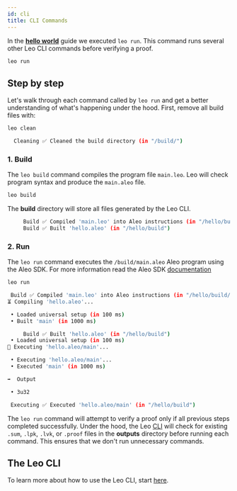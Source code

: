 ```yaml
---
id: cli
title: CLI Commands
---
```


In the [**hello world**](02_hello_world.md) guide we executed `leo run`.
This command runs several other Leo CLI commands before verifying a proof.
```bash
leo run
```

## Step by step

Let's walk through each command called by `leo run` and get a better understanding of what's happening under the hood. 
First, remove all build files with:
```bash
leo clean
```

```bash title="console output:"
  Cleaning ✅ Cleaned the build directory (in "/build/")
```

### 1. Build

The `leo build` command compiles the program file `main.leo`. Leo will check program syntax and produce the `main.aleo` file. 
```bash
leo build
```
The **build** directory will store all files generated by the Leo CLI.

```bash title="console output:"
     Build ✅ Compiled 'main.leo' into Aleo instructions (in "/hello/build/main.aleo")
     Build ✅ Built 'hello.aleo' (in "/hello/build")
```


### 2. Run

The `leo run` command executes the `/build/main.aleo` Aleo program using the Aleo SDK.
For more information read the Aleo SDK [documentation](../../aleo/overview)
```bash
leo run
```

```bash title="console output:"
 Build ✅ Compiled 'main.leo' into Aleo instructions (in "/hello/build/main.aleo")
⏳ Compiling 'hello.aleo'...

 • Loaded universal setup (in 100 ms)
 • Built 'main' (in 1000 ms)

     Build ✅ Built 'hello.aleo' (in "/hello/build")
 • Loaded universal setup (in 100 ms)
🚀 Executing 'hello.aleo/main'...

 • Executing 'hello.aleo/main'...
 • Executed 'main' (in 1000 ms)

➡️  Output

 • 3u32

 Executing ✅ Executed 'hello.aleo/main' (in "/hello/build")
```

The `leo run` command will attempt to verify a proof only if all previous steps completed successfully.
Under the hood, the Leo [CLI](../cli/run) will check for existing `.sum`, `.lpk`, `.lvk`, or `.proof` files 
in the **outputs** directory before running each command. This ensures that we don't run unnecessary commands.

[//]: # ()
[//]: # (## The Leo Language)

[//]: # (To learn more about how to use the Leo Language, start [here]&#40;../language/01_layout.md&#41;.)

## The Leo CLI
To learn more about how to use the Leo CLI, start [here](../cli/01_new.md).